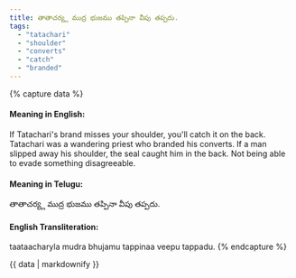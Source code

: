 ```yaml
---
title: తాతాచర్య్ల ముద్ర భుజము తప్పినా వీపు తప్పదు.
tags:
  - "tatachari"
  - "shoulder"
  - "converts"
  - "catch"
  - "branded"
---
```


{% capture data %}
#### Meaning in English:
If Tatachari's brand misses your shoulder, you'll catch it on the back.
Tatachari was a wandering priest who branded his converts. If a man slipped away his shoulder, the seal caught him in the back.
Not being able to evade something disagreeable.

#### Meaning in Telugu:
తాతాచర్య్ల ముద్ర భుజము తప్పినా వీపు తప్పదు.

#### English Transliteration:
taataacharyla mudra bhujamu tappinaa veepu tappadu.
{% endcapture %}

{{ data | markdownify }}

